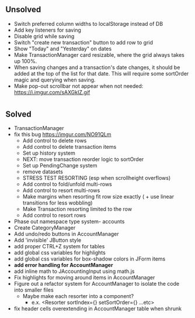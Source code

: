 ## Unsolved

-   Switch preferred column widths to localStorage instead of DB
-   Add key listeners for saving
-   Disable grid while saving
-   Switch "create new transaction" button to add row to grid
-   Show "Today" and "Yesterday" on dates
-   Make TransactionManager card resizable, where the grid always takes up 100%.
-   When saving changes and a transaction's date changes, it should be added at the top of the list for that date.
    This will require some sortOrder magic and querying when saving.
-   Make pop-out scrollbar not appear when not needed: https://i.imgur.com/sAXGkIZ.gif

#

#

#

#

#

#

## Solved

-   TransactionManager
-   fix this bug https://imgur.com/NO91QLm
    -   Add control to delete rows
    -   Add control to delete transaction items
    -   Set up history system
    -   NEXT: move transaction reorder logic to sortOrder
    -   Set up PendingChange system
    -   remove datasets
    -   STRESS TEST RESORTING (esp when scrollheight overflows)
    -   Add control to fold/unfold multi-rows
    -   Add control to resort multi-rows
    -   Make margins when resorting fit row size exactly ( + use linear transitions for less wobbling)
    -   Make Transaction resorting limited to the row
    -   Add control to resort rows
-   Phase out namespace type system- accounts
-   Create CategoryManager
-   Add undo/redo buttons in AccountManager
-   Add 'invisible' JButton style
-   add proper CTRL+Z system for tables
-   add global css variables for highlights
-   add global css variables for box-shadow colors in JForm items
-   **add error handling for AccountManager**
-   add inline math to JAccountingInput using math.js
-   Fix highlights for moving around items in AccountManager
-   Figure out a refactor system for AccountManager to isolate the code into smaller files
    -   Maybe make each resorter into a component?
        -   e.x. <Resorter sortIndex={} setSortOrder={} ...etc>
-   fix header cells overextending in AccountManager table when shrunk
